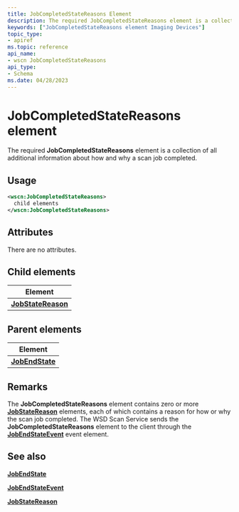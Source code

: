 ```yaml
---
title: JobCompletedStateReasons Element
description: The required JobCompletedStateReasons element is a collection of all additional information about how and why a scan job completed.
keywords: ["JobCompletedStateReasons element Imaging Devices"]
topic_type:
- apiref
ms.topic: reference
api_name:
- wscn JobCompletedStateReasons
api_type:
- Schema
ms.date: 04/28/2023
---
```


# JobCompletedStateReasons element

The required **JobCompletedStateReasons** element is a collection of all additional information about how and why a scan job completed.

## Usage

```xml
<wscn:JobCompletedStateReasons>
  child elements
</wscn:JobCompletedStateReasons>
```

## Attributes

There are no attributes.

## Child elements

| Element |
|--|
| [**JobStateReason**](jobstatereason.md) |

## Parent elements

| Element |
|--|
| [**JobEndState**](jobendstate.md) |

## Remarks

The **JobCompletedStateReasons** element contains zero or more [**JobStateReason**](jobstatereason.md) elements, each of which contains a reason for how or why the scan job completed. The WSD Scan Service sends the **JobCompletedStateReasons** element to the client through the [**JobEndStateEvent**](jobendstateevent.md) event element.

## See also

[**JobEndState**](jobendstate.md)

[**JobEndStateEvent**](jobendstateevent.md)

[**JobStateReason**](jobstatereason.md)
